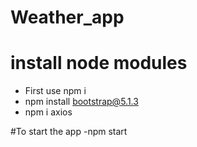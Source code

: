 # Weather_app

# install node modules
- First use npm i
- npm install bootstrap@5.1.3
- npm i axios

#To start the app
-npm start
